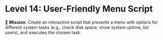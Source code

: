 # Level 14: User-Friendly Menu Script

🎯 **Mission**: Create an interactive script that presents a menu with options for different system tasks (e.g., check disk space, show system uptime, list users), and executes the chosen task.

